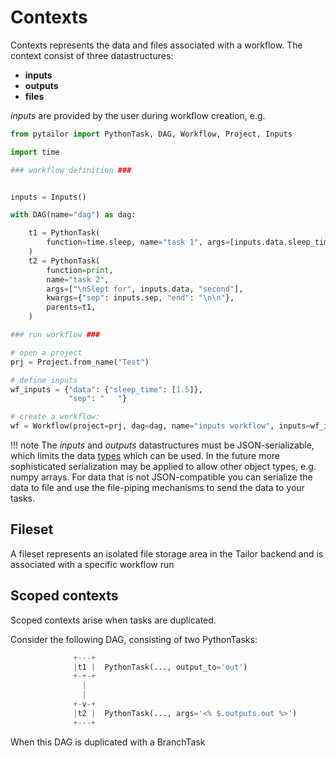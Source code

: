 # Contexts
Contexts represents the data and files associated with a workflow. The context consist of three datastructures:

*  **inputs**
*  **outputs**
*  **files**

_inputs_ are provided by the user during workflow creation, e.g.

``` python
from pytailor import PythonTask, DAG, Workflow, Project, Inputs

import time

### workflow definition ###


inputs = Inputs()

with DAG(name="dag") as dag:

    t1 = PythonTask(
        function=time.sleep, name="task 1", args=[inputs.data.sleep_time[0]]
    )
    t2 = PythonTask(
        function=print,
        name="task 2",
        args=["\nSlept for", inputs.data, "second"],
        kwargs={"sep": inputs.sep, "end": "\n\n"},
        parents=t1,
    )

### run workflow ###

# open a project
prj = Project.from_name("Test")

# define inputs
wf_inputs = {"data": {"sleep_time": [1.5]},
             "sep": "   "}

# create a workflow:
wf = Workflow(project=prj, dag=dag, name="inputs workflow", inputs=wf_inputs)

```

!!! note
    The _inputs_ and _outputs_ datastructures must be JSON-serializable, which limits the data [types](https://www.geeksforgeeks.org/json-data-types/) which can be used. In the future more sophisticated serialization may be applied to allow other object types, e.g. numpy arrays. For data that is not JSON-compatible you can serialize the data to file and use the file-piping mechanisms to send the data to your tasks.


## Fileset
A fileset represents an isolated file storage area in the Tailor backend and is associated with a specific workflow run


## Scoped contexts

Scoped contexts arise when tasks are duplicated.

Consider the following DAG, consisting of two PythonTasks:
``` python
              +---+
              |t1 |  PythonTask(..., output_to='out')
              +-+-+
                |
                |
              +-v-+
              |t2 |  PythonTask(..., args='<% $.outputs.out %>')
              +---+
```
When this DAG is duplicated with a BranchTask
